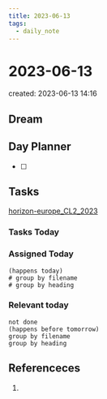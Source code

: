 ```yaml
---
title: 2023-06-13
tags:
  - daily_note
---
```


# 2023-06-13
created: 2023-06-13 14:16

## Dream

## Day Planner
- [ ] 

## Tasks
[horizon-europe_CL2_2023](zotero://select/items/1_VPYN2766)
### Tasks Today


### Assigned Today
```tasks
(happens today)
# group by filename
# group by heading
```

### Relevant today
```tasks
not done
(happens before tomorrow)
group by filename
group by heading
```

## Referenceces
1. 